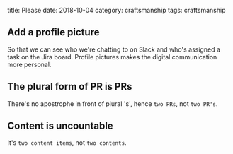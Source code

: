 title: Please
date: 2018-10-04
category: craftsmanship
tags: craftsmanship

## Add a profile picture

So that we can see who we're chatting to on Slack and who's assigned a
task on the Jira board. Profile pictures makes the digital
communication more personal.

## The plural form of PR is PRs

There's no apostrophe in front of plural 's', hence `two PRs`, not
`two PR's`.

## Content is uncountable

It's `two content items`, not `two contents`.

